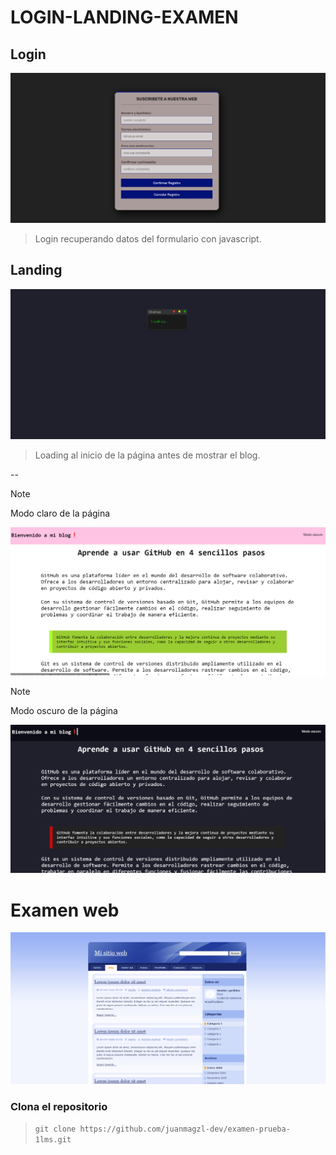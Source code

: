 # LOGIN-LANDING-EXAMEN

## Login
![alt text](IMAGENES-READ/image.png)

> Login recuperando datos del formulario con javascript.

## Landing
![alt text](IMAGENES-READ/image-1.png)

> Loading al inicio de la página antes de mostrar el blog.

--

> [!NOTE]
> Modo claro de la página
>
![alt text](IMAGENES-READ/image-2.png)

> [!NOTE]
> Modo oscuro de la página
>
![alt text](IMAGENES-READ/image-3.png)

# Examen web
![alt text](IMAGENES-READ/image-4.png)


### Clona el repositorio
> `git clone https://github.com/juanmagzl-dev/examen-prueba-1lms.git`

